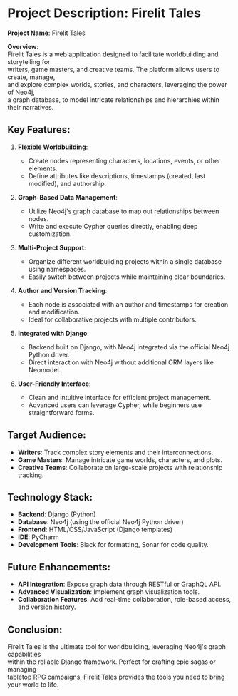 # Project Description: Firelit Tales

**Project Name**: Firelit Tales

**Overview**:  
Firelit Tales is a web application designed to facilitate worldbuilding and storytelling for  
writers, game masters, and creative teams. The platform allows users to create, manage,  
and explore complex worlds, stories, and characters, leveraging the power of Neo4j,  
a graph database, to model intricate relationships and hierarchies within their narratives.

## Key Features:

1. **Flexible Worldbuilding**:  
   - Create nodes representing characters, locations, events, or other elements.  
   - Define attributes like descriptions, timestamps (created, last modified), and authorship.

2. **Graph-Based Data Management**:  
   - Utilize Neo4j's graph database to map out relationships between nodes.  
   - Write and execute Cypher queries directly, enabling deep customization.

3. **Multi-Project Support**:  
   - Organize different worldbuilding projects within a single database using namespaces.  
   - Easily switch between projects while maintaining clear boundaries.

4. **Author and Version Tracking**:  
   - Each node is associated with an author and timestamps for creation and modification.  
   - Ideal for collaborative projects with multiple contributors.

5. **Integrated with Django**:  
   - Backend built on Django, with Neo4j integrated via the official Neo4j Python driver.  
   - Direct interaction with Neo4j without additional ORM layers like Neomodel.

6. **User-Friendly Interface**:  
   - Clean and intuitive interface for efficient project management.  
   - Advanced users can leverage Cypher, while beginners use straightforward forms.

## Target Audience:

- **Writers**: Track complex story elements and their interconnections.  
- **Game Masters**: Manage intricate game worlds, characters, and plots.  
- **Creative Teams**: Collaborate on large-scale projects with relationship tracking.

## Technology Stack:

- **Backend**: Django (Python)  
- **Database**: Neo4j (using the official Neo4j Python driver)  
- **Frontend**: HTML/CSS/JavaScript (Django templates)  
- **IDE**: PyCharm  
- **Development Tools**: Black for formatting, Sonar for code quality.

## Future Enhancements:

- **API Integration**: Expose graph data through RESTful or GraphQL API.  
- **Advanced Visualization**: Implement graph visualization tools.  
- **Collaboration Features**: Add real-time collaboration, role-based access, and version history.

## Conclusion:

Firelit Tales is the ultimate tool for worldbuilding, leveraging Neo4j's graph capabilities  
within the reliable Django framework. Perfect for crafting epic sagas or managing  
tabletop RPG campaigns, Firelit Tales provides the tools you need to bring your world to life.
